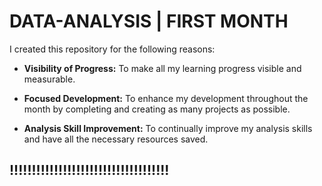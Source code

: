 # DATA-ANALYSIS | FIRST MONTH

I created this repository for the following reasons:

- **Visibility of Progress:** To make all my learning progress visible and measurable.
  
- **Focused Development:** To enhance my development throughout the month by completing and creating as many projects as possible.

- **Analysis Skill Improvement:** To continually improve my analysis skills and have all the necessary resources saved.

!!!!!!!!!!!!!!!!!!!!!!!!!!!!!!!!!!!!
---
